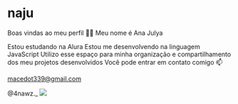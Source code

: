 # naju
Boas vindas ao meu perfil 💙💙
Meu nome é Ana Julya 

Estou estudando na Alura
Estou me desenvolvendo na linguagem JavaScript
Utilizo esse espaço para minha organização e compartilhamento dos meu projetos desenvolvidos
Você pode entrar em contato comigo 📫

macedot339@gmail.com

@4nawz._
![](https://media1.tenor.com/m/nHMPUqYO7sMAAAAC/pingu-mad-stare.gif)


